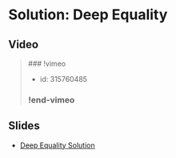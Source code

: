 
# Solution: Deep Equality



## Video

<blockquote>
### !vimeo

* id: 315760485

### !end-vimeo
</blockquote>



## Slides

* [Deep Equality Solution](https://docs.google.com/a/hackreactor.com/presentation/d/1Nl51jDbAuvNUlc_a6UWTAXS9PiFl8LuUZMEZuOCB5KA/embed?start=false&loop=false&delayms=3000)

